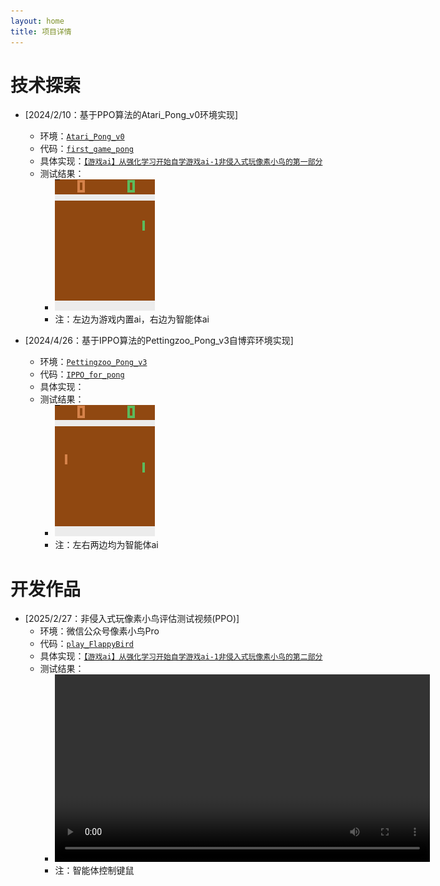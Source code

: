 ```yaml
---
layout: home
title: 项目详情  
---
```

<!-- 在网址栏输入：https://wild-firefox.github.io/projects/ -->

# 技术探索
- [2024/2/10：基于PPO算法的Atari_Pong_v0环境实现]  
    - 环境：[`Atari_Pong_v0`](https://www.gymlibrary.dev/environments/atari/pong-v0/) 
    - 代码：[`first_game_pong`](https://github.com/wild-firefox/FreeRL_for_play/tree/main/first_game_pong)
    - 具体实现：[`【游戏ai】从强化学习开始自学游戏ai-1非侵入式玩像素小鸟的第一部分`](https://blog.csdn.net/weixin_56760882/article/details/145848700)
    - 测试结果：
        - ![Pong_v0](videos\evaluate.gif)
        - 注：左边为游戏内置ai，右边为智能体ai


- [2024/4/26：基于IPPO算法的Pettingzoo_Pong_v3自博弈环境实现]
    - 环境：[`Pettingzoo_Pong_v3`](https://pettingzoo.farama.org/environments/atari/pong/) 
    - 代码：[`IPPO_for_pong`](https://github.com/wild-firefox/FreeRL_for_play/tree/main/IPPO_for_pong)   
    - 具体实现：
    - 测试结果：
        - ![Pong_v0](videos\pong_animation_20250426_145439.gif)
        - 注：左右两边均为智能体ai

# 开发作品
- [2025/2/27：非侵入式玩像素小鸟评估测试视频(PPO)]  
    - 环境：微信公众号像素小鸟Pro
    - 代码：[`play_FlappyBird`](https://github.com/wild-firefox/FreeRL_for_play/tree/main/play_FlappyBird)
    - 具体实现：[`【游戏ai】从强化学习开始自学游戏ai-1非侵入式玩像素小鸟的第二部分`](https://blog.csdn.net/weixin_56760882/article/details/145848700)
    - 测试结果：
          <!-- <div style="text-align: center;"> -->
        - <video controls width="600">
            <source src="videos\flappybird_test.mp4" type="video/mp4">
            Your browser does not support the video tag.
         <!-- </video>
         </div> -->
        - 注：智能体控制键鼠